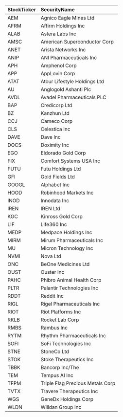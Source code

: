 | StockTicker | SecurityName |
|:--|:--|
| AEM | Agnico Eagle Mines Ltd |
| AFRM | Affirm Holdings Inc |
| ALAB | Astera Labs Inc |
| AMSC | American Superconductor Corp |
| ANET | Arista Networks Inc |
| ANIP | ANI Pharmaceuticals Inc |
| APH | Amphenol Corp |
| APP | AppLovin Corp |
| ATAT | Atour Lifestyle Holdings Ltd |
| AU | Anglogold Ashanti Plc |
| AVDL | Avadel Pharmaceuticals PLC |
| BAP | Credicorp Ltd |
| BZ | Kanzhun Ltd |
| CCJ | Cameco Corp |
| CLS | Celestica Inc |
| DAVE | Dave Inc |
| DOCS | Doximity Inc |
| EGO | Eldorado Gold Corp |
| FIX | Comfort Systems USA Inc |
| FUTU | Futu Holdings Ltd |
| GFI | Gold Fields Ltd |
| GOOGL | Alphabet Inc |
| HOOD | Robinhood Markets Inc |
| INOD | Innodata Inc |
| IREN | IREN Ltd |
| KGC | Kinross Gold Corp |
| LIF | Life360 Inc |
| MEDP | Medpace Holdings Inc |
| MIRM | Mirum Pharmaceuticals Inc |
| MU | Micron Technology Inc |
| NVMI | Nova Ltd |
| ONC | BeOne Medicines Ltd |
| OUST | Ouster Inc |
| PAHC | Phibro Animal Health Corp |
| PLTR | Palantir Technologies Inc |
| RDDT | Reddit Inc |
| RIGL | Rigel Pharmaceuticals Inc |
| RIOT | Riot Platforms Inc |
| RKLB | Rocket Lab Corp |
| RMBS | Rambus Inc |
| RYTM | Rhythm Pharmaceuticals Inc |
| SOFI | SoFi Technologies Inc |
| STNE | StoneCo Ltd |
| STOK | Stoke Therapeutics Inc |
| TBBK | Bancorp Inc/The |
| TEM | Tempus AI Inc |
| TFPM | Triple Flag Precious Metals Corp |
| TVTX | Travere Therapeutics Inc |
| WGS | GeneDx Holdings Corp |
| WLDN | Willdan Group Inc |
